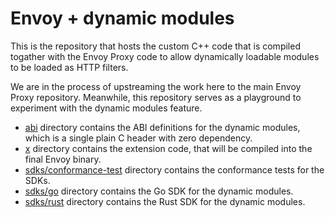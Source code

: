 # Envoy + dynamic modules 

This is the repository that hosts the custom C++ code that is compiled togather with the Envoy Proxy code to allow dynamically loadable modules to be loaded as HTTP filters.

We are in the process of upstreaming the work here to the main Envoy Proxy repository. Meanwhile, this repository serves as a playground to experiment with the dynamic modules feature.

* [abi](./abi/) directory contains the ABI definitions for the dynamic modules, which is a single plain C header with zero dependency.
* [x](./x/) directory contains the extension code, that will be compiled into the final Envoy binary.
* [sdks/conformance-test](./sdks/conformance-test) directory contains the conformance tests for the SDKs.
* [sdks/go](./sdks/go/) directory contains the Go SDK for the dynamic modules.
* [sdks/rust](./sdks/rust/) directory contains the Rust SDK for the dynamic modules.
